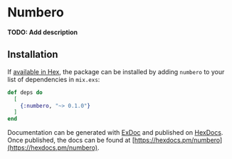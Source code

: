 # Numbero

**TODO: Add description**

## Installation

If [available in Hex](https://hex.pm/docs/publish), the package can be installed
by adding `numbero` to your list of dependencies in `mix.exs`:

```elixir
def deps do
  [
    {:numbero, "~> 0.1.0"}
  ]
end
```

Documentation can be generated with [ExDoc](https://github.com/elixir-lang/ex_doc)
and published on [HexDocs](https://hexdocs.pm). Once published, the docs can
be found at [https://hexdocs.pm/numbero](https://hexdocs.pm/numbero).

